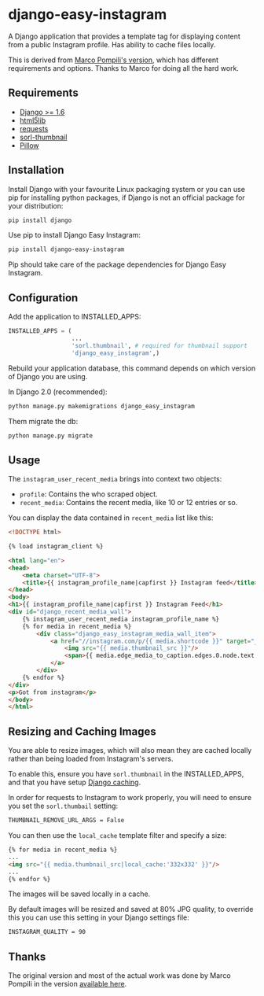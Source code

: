 # django-easy-instagram

A Django application that provides a template tag for displaying content from a public Instagram profile. Has ability to cache files locally.

This is derived from [Marco Pompili's version](https://github.com/marcopompili/django-instagram), which has different requirements and options. Thanks to Marco for doing all the hard work.

## Requirements

*   [Django >= 1.6](https://www.djangoproject.com/)
*   [html5lib](https://pypi.python.org/pypi/lxml/3.6.4)
*   [requests](https://pypi.python.org/pypi/requests/2.11.1)
*   [sorl-thumbnail](https://github.com/mariocesar/sorl-thumbnail)
*   [Pillow](https://pypi.python.org/pypi/Pillow/3.3.1)

## Installation

Install Django with your favourite Linux packaging system or you can use pip for installing python packages, if Django is not an official package for your distribution:

```bash
pip install django
```

Use pip to install Django Easy Instagram:

```bash
pip install django-easy-instagram
```

Pip should take care of the package dependencies for Django Easy Instagram.

## Configuration

Add the application to INSTALLED_APPS:

```python
INSTALLED_APPS = (
                  ...
                  'sorl.thumbnail', # required for thumbnail support
                  'django_easy_instagram',)
```

Rebuild your application database, this command depends on which version of Django you are using.

In Django 2.0 (recommended):

```bash
python manage.py makemigrations django_easy_instagram
```

Them migrate the db:

```bash
python manage.py migrate
```

## Usage

The `instagram_user_recent_media` brings into context two objects:
  - `profile`: Contains the who scraped object.
  - `recent_media`: Contains the recent media, like 10 or 12 entries or so.

You can display the data contained in `recent_media` list like this:

```html
<!DOCTYPE html>

{% load instagram_client %}

<html lang="en">
<head>
    <meta charset="UTF-8">
    <title>{{ instagram_profile_name|capfirst }} Instagram feed</title>
</head>
<body>
<h1>{{ instagram_profile_name|capfirst }} Instagram Feed</h1>
<div id="django_recent_media_wall">
    {% instagram_user_recent_media instagram_profile_name %}
    {% for media in recent_media %}
        <div class="django_easy_instagram_media_wall_item">
            <a href="//instagram.com/p/{{ media.shortcode }}" target="_blank">
                <img src="{{ media.thumbnail_src }}"/>
                <span>{{ media.edge_media_to_caption.edges.0.node.text }}</span>
            </a>
        </div>
    {% endfor %}
</div>
<p>Got from instagram</p>
</body>
</html>
```

## Resizing and Caching Images

You are able to resize images, which will also mean they are cached locally rather than being loaded from Instagram's servers.

To enable this, ensure you have `sorl.thumbnail` in the INSTALLED_APPS, and that you have setup [Django caching](https://docs.djangoproject.com/en/2.2/topics/cache/).

In order for requests to Instagram to work properly, you will need to ensure you set the `sorl.thumbail` setting:

```bash
THUMBNAIL_REMOVE_URL_ARGS = False
```

You can then use the `local_cache` template filter and specify a size:

```html
{% for media in recent_media %}
...
<img src="{{ media.thumbnail_src|local_cache:'332x332' }}"/>
...
{% endfor %}
```

The images will be saved locally in a cache.

By default images will be resized and saved at 80% JPG quality, to
override this you can use this setting in your Django settings file:

```bash
INSTAGRAM_QUALITY = 90
```

## Thanks

The original version and most of the actual work was done by Marco Pompili in the version [available here](https://github.com/marcopompili/django-instagram).
